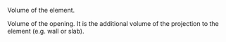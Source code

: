 Volume of the element.


<!-- comment -->


Volume of the opening. It is the additional volume of the projection to the element (e.g. wall or slab).

